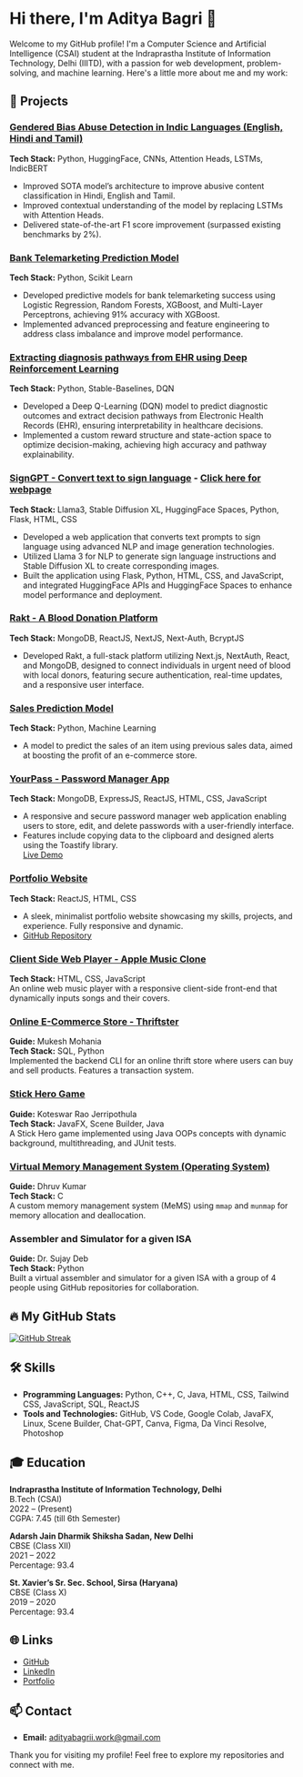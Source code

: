 # Hi there, I'm Aditya Bagri 👋

Welcome to my GitHub profile! I'm a Computer Science and Artificial Intelligence (CSAI) student at the Indraprastha Institute of Information Technology, Delhi (IIITD), with a passion for web development, problem-solving, and machine learning. Here's a little more about me and my work:

## 🚀 Projects
### [Gendered Bias Abuse Detection in Indic Languages (English, Hindi and Tamil)](https://github.com/adityabagrii/G28-NLP-Project)
**Tech Stack:** Python, HuggingFace, CNNs, Attention Heads, LSTMs, IndicBERT
- Improved SOTA model’s architecture to improve abusive content classification in Hindi, English and Tamil.
- Improved contextual understanding of the model by replacing LSTMs with Attention Heads.
- Delivered state-of-the-art F1 score improvement (surpassed existing benchmarks by 2%).
  
### [Bank Telemarketing Prediction Model](https://github.com/adityabagrii/ML-Project/blob/main/Project_Report_Endsem_51.pdf)
**Tech Stack:** Python, Scikit Learn<br>
- Developed predictive models for bank telemarketing success using Logistic Regression, Random Forests, XGBoost, and Multi-Layer Perceptrons, achieving 91% accuracy with XGBoost.
- Implemented advanced preprocessing and feature engineering to address class imbalance and improve model performance.

### [Extracting diagnosis pathways from EHR using Deep Reinforcement Learning](https://github.com/adityabagrii/RL_Project-Extracting-Diagnosis-Pathways-from-EHR-using-DRL)
**Tech Stack:** Python, Stable-Baselines, DQN<br>
- Developed a Deep Q-Learning (DQN) model to predict diagnostic outcomes and extract decision pathways from Electronic Health Records (EHR), ensuring interpretability in healthcare decisions.
- Implemented a custom reward structure and state-action space to optimize decision-making, achieving high accuracy and pathway explainability.

### [SignGPT - Convert text to sign language](https://github.com/adityabagrii/SignGPT) - [Click here for webpage](https://signgpt.onrender.com)
**Tech Stack:** Llama3, Stable Diffusion XL, HuggingFace Spaces, Python, Flask, HTML, CSS<br>
- Developed a web application that converts text prompts to sign language using advanced NLP and image generation technologies.
- Utilized Llama 3 for NLP to generate sign language instructions and Stable Diffusion XL to create corresponding images.
- Built the application using Flask, Python, HTML, CSS, and JavaScript, and integrated HuggingFace APIs and HuggingFace Spaces to enhance model performance and deployment.

### [Rakt - A Blood Donation Platform](https://github.com/adityabagrii/Project-Rakt)
**Tech Stack:** MongoDB, ReactJS, NextJS, Next-Auth, BcryptJS <br>
- Developed Rakt, a full-stack platform utilizing Next.js, NextAuth, React, and MongoDB, designed to connect individuals in urgent need of blood with local donors, featuring secure authentication, real-time updates, and a responsive user interface.

### [Sales Prediction Model](https://github.com/adityabagrii/Sales-Prediction-Model)
**Tech Stack:** Python, Machine Learning<br>
- A model to predict the sales of an item using previous sales data, aimed at boosting the profit of an e-commerce store.

### [YourPass - Password Manager App](https://github.com/adityabagrii/YourPass)
**Tech Stack:** MongoDB, ExpressJS, ReactJS, HTML, CSS, JavaScript<br>
- A responsive and secure password manager web application enabling users to store, edit, and delete passwords with a user-friendly interface.
- Features include copying data to the clipboard and designed alerts using the Toastify library.  
[Live Demo](https://adityabagrii.github.io/YourPass/)

### [Portfolio Website](https://adityabagrii.github.io/AdityaBagri-Portfolio/)
**Tech Stack:** ReactJS, HTML, CSS<br> 
- A sleek, minimalist portfolio website showcasing my skills, projects, and experience. Fully responsive and dynamic.  
- [GitHub Repository](https://github.com/adityabagrii/AdityaBagri-Portfolio)

### [Client Side Web Player - Apple Music Clone](https://github.com/adityabagrii/Apple-Music-Clone)
**Tech Stack:** HTML, CSS, JavaScript  
An online web music player with a responsive client-side front-end that dynamically inputs songs and their covers.

### [Online E-Commerce Store - Thriftster](https://github.com/adityabagrii/Thriftsters)
**Guide:** Mukesh Mohania  
**Tech Stack:** SQL, Python  
Implemented the backend CLI for an online thrift store where users can buy and sell products. Features a transaction system.

### [Stick Hero Game](https://github.com/adityabagrii/StickHero-)
**Guide:** Koteswar Rao Jerripothula  
**Tech Stack:** JavaFX, Scene Builder, Java  
A Stick Hero game implemented using Java OOPs concepts with dynamic background, multithreading, and JUnit tests.

### [Virtual Memory Management System (Operating System)](https://github.com/adityabagrii/OS-MeMS-Memory-Management-System)
**Guide:** Dhruv Kumar  
**Tech Stack:** C  
A custom memory management system (MeMS) using `mmap` and `munmap` for memory allocation and deallocation.

### Assembler and Simulator for a given ISA
**Guide:** Dr. Sujay Deb  
**Tech Stack:** Python  
Built a virtual assembler and simulator for a given ISA with a group of 4 people using GitHub repositories for collaboration.

## 🔥 My GitHub Stats

[![GitHub Streak](http://github-readme-streak-stats.herokuapp.com?user=adityabagrii&theme=dark&background=000000)](https://git.io/streak-stats)

## 🛠️ Skills

- **Programming Languages:** Python, C++, C, Java, HTML, CSS, Tailwind CSS, JavaScript, SQL, ReactJS
- **Tools and Technologies:** GitHub, VS Code, Google Colab, JavaFX, Linux, Scene Builder, Chat-GPT, Canva, Figma, Da Vinci Resolve, Photoshop

## 🎓 Education

**Indraprastha Institute of Information Technology, Delhi**  
B.Tech (CSAI)  
2022 – (Present)  
CGPA: 7.45 (till 6th Semester)

**Adarsh Jain Dharmik Shiksha Sadan, New Delhi**  
CBSE (Class XII)  
2021 – 2022  
Percentage: 93.4

**St. Xavier’s Sr. Sec. School, Sirsa (Haryana)**  
CBSE (Class X)  
2019 – 2020  
Percentage: 93.4

## 🌐 Links

- [GitHub](https://github.com/adityabagrii)
- [LinkedIn](https://www.linkedin.com/in/adityabagrii/)
- [Portfolio](https://adityabagrii.github.io/AdityaBagri-Portfolio/)

## 📫 Contact

- **Email:** [adityabagrii.work@gmail.com](mailto:adityabagrii.work@gmail.com)

Thank you for visiting my profile! Feel free to explore my repositories and connect with me.

